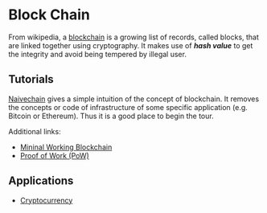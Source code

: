 Block Chain
===

From wikipedia, a [blockchain][blockchain] is
a growing list of records, called blocks, that are
linked together using cryptography. It makes use
of ***hash value*** to get the integrity and avoid
being tempered by illegal user.

Tutorials
---

[Naivechain][naivechain] gives a simple intuition
of the concept of blockchain. It removes the
concepts or code of infrastructure of some specific application
(e.g. Bitcoin or Ethereum).
Thus it is a good place to begin the tour.

Additional links:

* [Mininal Working Blockchain][Mininal Blockchain]
* [Proof of Work (PoW)][PoW]

Applications
---

* [Cryptocurrency](./cryptocurrency.md)

[naivechain]: https://github.com/hzget/naivechain
[blockchain]: https://en.wikipedia.org/wiki/Blockchain
[Mininal Blockchain]: https://lhartikk.github.io/jekyll/update/2017/07/14/chapter1.html
[PoW]: https://lhartikk.github.io/jekyll/update/2017/07/13/chapter2.html
